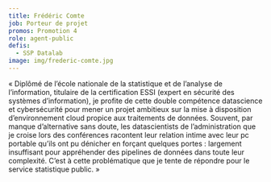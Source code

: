 ```yaml
---
title: Frédéric Comte
job: Porteur de projet
promos: Promotion 4
role: agent-public
defis:
  - SSP Datalab
image: img/frederic-comte.jpg
---
```

« Diplômé de l’école nationale de la statistique et de l’analyse de l’information, titulaire de la certification ESSI (expert en sécurité des systèmes d’information), je profite de cette double compétence datascience et cybersécurité pour mener un projet ambitieux sur la mise à disposition d’environnement cloud propice aux traitements de données. Souvent, par manque d’alternative sans doute, les datascientists de l’administration que je croise lors des conférences racontent leur relation intime avec leur pc portable qu’ils ont pu dénicher en forçant quelques portes : largement insuffisant pour appréhender des pipelines de données dans toute leur complexité. C’est à cette problématique que je tente de répondre pour le service statistique public. »
